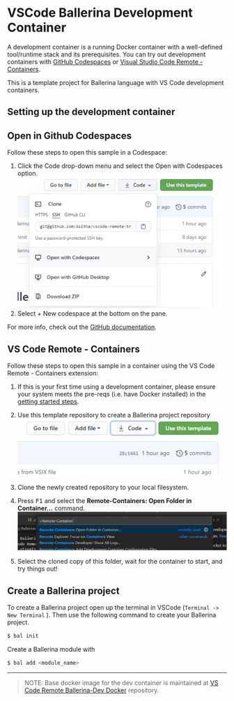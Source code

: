 # VSCode Ballerina Development Container


A development container is a running Docker container with a well-defined tool/runtime stack and its prerequisites. You can try out development containers with [GitHub Codespaces](https://github.com/features/codespaces) or [Visual Studio Code Remote - Containers](https://aka.ms/vscode-remote/containers).

This is a template project for Ballerina language with VS Code development containers.

## Setting up the development container

## Open in Github Codespaces
Follow these steps to open this sample in a Codespace:

1. Click the Code drop-down menu and select the Open with Codespaces option.
![Open in codespaces](resources/use-with-codespaces.png)
2. Select + New codespace at the bottom on the pane.

For more info, check out the [GitHub documentation](https://docs.github.com/en/free-pro-team@latest/github/developing-online-with-codespaces/creating-a-codespace#creating-a-codespace).


## VS Code Remote - Containers

Follow these steps to open this sample in a container using the VS Code Remote - Containers extension:

1. If this is your first time using a development container, please ensure your system meets the pre-reqs (i.e. have Docker installed) in the [getting started steps](https://aka.ms/vscode-remote/containers/getting-started).

1. Use this template repository to create a Ballerina project repository 
  ![Use This Template](resources/use-as-a-template.png)
2. Clone the newly created repository to your local filesystem.
3. Press <kbd>F1</kbd> and select the **Remote-Containers: Open Folder in Container...** command.
![Open folder in container](resources/open-in-remote-container.png) 
4. Select the cloned copy of this folder, wait for the container to start, and try things out!

## Create a Ballerina project

To create a Ballerina project open up the terminal in VSCode (`Terminal -> New Terminal` ). Then use the following command to create your Ballerina project.

```bash
$ bal init
```
Create a Ballerina module with
```bash
$ bal add <module_name>
```
----
> NOTE: Base docker image for the dev container is maintained at [VS Code Remote Ballerina-Dev Docker](https://github.com/Asitha/vscode-remote-ballerina-dev-container) repository.


